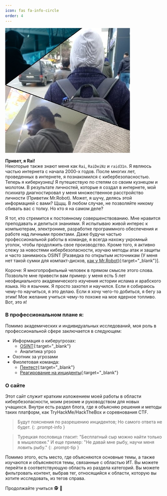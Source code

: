 ```yaml
---
icon: fas fa-info-circle
order: 4
---
```


![Обо мне](/assets/img/headers/Untitled.jpg)

**Привет, я Rai!**  
Некоторые также знают меня как `Rai`, `RaiDeiNz` и `raid31n`. Я являюсь частью интернета с начала 2000-х годов. После многих лет, проведенных в интернете, я познакомился с кибербезопасностью. Теперь я киберкузнец! Я путешествую по степям со своим кузнецом и молотом. В результате личностей, которые я создал в интернете, мой психиатр диагностировал у меня множественное расстройство личности (Приветик Mr.Robot). Может, я шучу, делясь этой информацией с вами? Щщщ. В любом случае, не позволяйте никому сбивать вас с толку. Но кто я на самом деле?

Я тот, кто стремится к постоянному совершенствованию. Мне нравится преподавать и делиться знаниями. Я испытываю живой интерес к компьютерам, электронике, разработке программного обеспечения и работе над личными проектами. Даже будучи частью профессиональной работы в команде, я всегда нахожу укромный уголок, чтобы продолжить свое производство. Кроме того, я активно слежу за новостями кибербезопасности, изучаю методы атак и защиты и часто занимаюсь OSINT [Разведка по открытым источникам (У меня нет такой сумки для компакт-дисков, [как у Mr.Robot)](https://www.reddit.com/r/MrRobot/comments/sgljzu/why_does_elliot_use_cds_to_store_the_information/){:target="_blank"}].

Короче: Я многопрофильный человек в прямом смысле этого слова. Позвольте мне привести вам пример: у меня есть 5 лет неофициального академического изучения истории ислама и арабского языка. Но я язычник. Я просто захотел и научился.
Если я собираюсь чему-то научиться, я это делаю. Если я хочу чего-то добиться, я бегу за этим! Мое желание учиться чему-то похоже на мое ядерное топливо. Вот, это я!

### В профессиональном плане я:
Помимо академических и индивидуальных исследований, моя роль в профессиональной сфере заключается в следующем:
- Информация о киберугрозах:
	- [OSINT](https://ru.wikipedia.org/wiki/Разведка_по_открытым_источникам){:target="_blank"}
	- Аналитика угроз
- Охотник за угрозами
- Фиолетовая команда:
	- [Пентест](https://ru.wikipedia.org/wiki/Испытание_на_проникновение){:target="_blank"}
	- [Реагирование на инциденты](https://encyclopedia.kaspersky.ru/glossary/incident-response/){:target="_blank"}



### О сайте    
Этот сайт служит кратким изложением моей работы в области кибербезопасности, моим резюме и руководством для новых учащихся. Внутри есть раздел блога, где я объясняю решения и методы таких платформ, как TryHackMe/HackTheBox и соревнования CTF.
>Будут пояснения по разрешению инцидентов; Но самого ответа не будет.
{: .prompt-info }

>Турецкая пословица гласит: "Бесплатный сыр можно найти только в мышеловке." И еще пример: "Не давай мне рыбу, научи меня ловить рыбу."
{: .prompt-tip }

Помимо этого, есть место, где объясняются основные темы, а также изучаются и объясняются темы, связанные с областью ИТ. Вы можете перейти в соответствующую область из раздела категорий. Вы можете фильтровать контент, выбрав тег, относящийся к области, которую вы хотите исследовать, из тегов справа.

Продолжайте учиться &#x1F575; &#x1FAE1;
